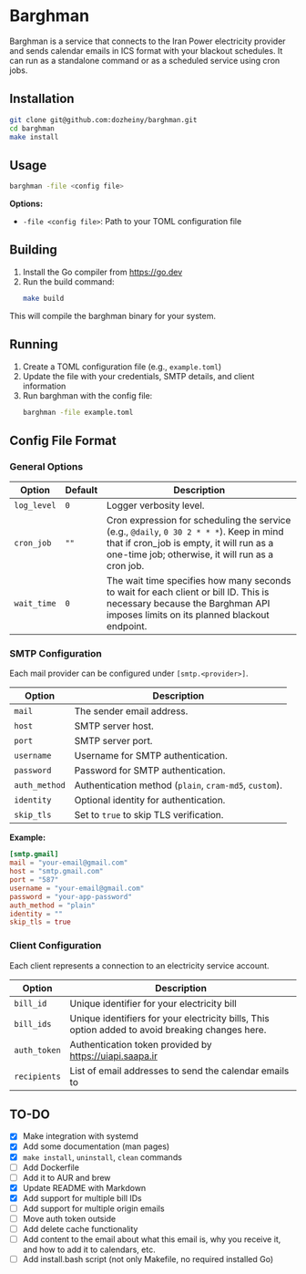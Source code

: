 # Barghman

Barghman is a service that connects to the Iran Power electricity provider and sends calendar emails in ICS format with your blackout schedules. It can run as a standalone command or as a scheduled service using cron jobs.

## Installation

```bash
git clone git@github.com:dozheiny/barghman.git
cd barghman
make install
```

## Usage

```bash
barghman -file <config file>
```

**Options:**
- `-file <config file>`: Path to your TOML configuration file

## Building

1. Install the Go compiler from https://go.dev
2. Run the build command:
   ```bash
   make build
   ```

This will compile the barghman binary for your system.

## Running

1. Create a TOML configuration file (e.g., `example.toml`)
2. Update the file with your credentials, SMTP details, and client information
3. Run barghman with the config file:
   ```bash
   barghman -file example.toml
   ```

## Config File Format

### General Options

| Option      | Default | Description                                                                 |
| ----------- | ------- | --------------------------------------------------------------------------- |
| `log_level` | `0`     | Logger verbosity level.                                                      |
| `cron_job`  | `""`    | Cron expression for scheduling the service (e.g., `@daily`, `0 30 2 * * *`). Keep in mind that if cron_job is empty, it will run as a one-time job; otherwise, it will run as a cron job.|
| `wait_time` | `0` | The wait time specifies how many seconds to wait for each client or bill ID. This is necessary because the Barghman API imposes limits on its planned blackout endpoint.|  

### SMTP Configuration

Each mail provider can be configured under `[smtp.<provider>]`.

| Option        | Description                                                             |
| ------------- | ----------------------------------------------------------------------- |
| `mail`        | The sender email address.                                                |
| `host`        | SMTP server host.                                                        |
| `port`        | SMTP server port.                                                        |
| `username`    | Username for SMTP authentication.                                        |
| `password`    | Password for SMTP authentication.                                        |
| `auth_method` | Authentication method (`plain`, `cram-md5`, `custom`).                   |
| `identity`    | Optional identity for authentication.                                    |
| `skip_tls`    | Set to `true` to skip TLS verification. |

**Example:**

```toml
[smtp.gmail]
mail = "your-email@gmail.com"
host = "smtp.gmail.com"
port = "587"
username = "your-email@gmail.com"
password = "your-app-password"
auth_method = "plain"
identity = ""
skip_tls = true
```

### Client Configuration

Each client represents a connection to an electricity service account.

| Option       | Description                                               |
| ------------ | --------------------------------------------------------- |
| `bill_id`    | Unique identifier for your electricity bill               |
| `bill_ids` | Unique identifiers for your electricity bills, This option added to avoid breaking changes here.|
| `auth_token` | Authentication token provided by https://uiapi.saapa.ir |
| `recipients` | List of email addresses to send the calendar emails to    |

## TO-DO

- [x] Make integration with systemd
- [x] Add some documentation (man pages)
- [x] `make install`, `uninstall`, `clean` commands
- [ ] Add Dockerfile
- [ ] Add it to AUR and brew
- [x] Update README with Markdown
- [x] Add support for multiple bill IDs
- [ ] Add support for multiple origin emails
- [ ] Move auth token outside
- [ ] Add delete cache functionality
- [ ] Add content to the email about what this email is, why you receive it, and how to add it to calendars, etc.
- [ ] Add install.bash script (not only Makefile, no required installed Go)
